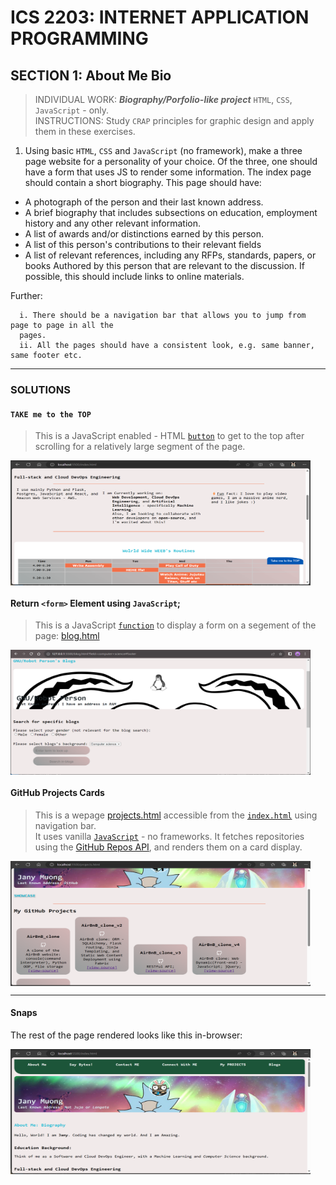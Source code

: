 # ICS 2203: INTERNET APPLICATION PROGRAMMING


## SECTION 1: About Me Bio
> INDIVIDUAL WORK: ***Biography/Porfolio-like project*** `HTML`,  `CSS`, `JavaScript` - only.  
> INSTRUCTIONS: Study `CRAP` principles for graphic design and apply them in these exercises.  

1. Using basic `HTML`, `CSS` and `JavaScript` (no framework), make a three page website for a personality of
your choice. Of the three, one should have a form that uses JS to render some information. The index page
should contain a short biography. This page should have:
- A photograph of the person and their last known address.
- A brief biography that includes subsections on education, employment history and any other relevant
information.
- A list of awards and/or distinctions earned by this person.
- A list of this person's contributions to their relevant fields
- A list of relevant references, including any RFPs, standards, papers, or books Authored by this person
that are relevant to the discussion. If possible, this should include links to online materials.

Further:
```
  i. There should be a navigation bar that allows you to jump from page to page in all the 
  pages.
  ii. All the pages should have a consistent look, e.g. same banner, same footer etc.
```

---
### SOLUTIONS
#### `TAKE me to the TOP`
> This is a JavaScript enabled - HTML [`button`](./js/topbutton.js) to get to the top after scrolling for a relatively large segment of the page.

<p align="left">
  <img align="center" src="./img_icons/button.png" height="200" width="480" title="Top" />
</p>

#### Return `<form>` Element using `JavaScript`;
> This is a JavaScript [`function`](./js/render_form.js) to display a form on a segement of the page: [blog.html](./blog.html)
<p align="left">
  <img align="center" src="./img_icons/form.png" height="200" width="480" title="Form to Submit Search" />
</p>

#### GitHub Projects Cards
> This is a wepage [projects.html](projects.html) accessible from the [`index.html`](./index.html) using navigation bar.  
> It uses vanilla [`JavaScript`](./js/projects.js) - no frameworks. It fetches repositories using the [GitHub Repos API](https://docs.github.com/en/rest/repos?apiVersion=2022-11-28#list-repositories-for-a-user), and renders them on a card display.

<p align="left">
  <img align="center" src="./img_icons/cards.png" title="Tiles" height="200" width="480" style="padding-right:100px;" />
</p>

---
#### Snaps
The rest of the page rendered looks like this in-browser: 
<p align="left">
  <img align="center" src="./img_icons/main.png" title="Main Page: index.html" height="200" width="480" style="padding-right:100px;" />
</p>
